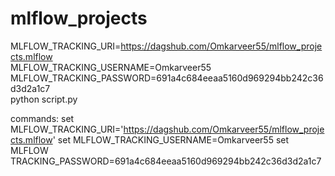 # mlflow_projects
MLFLOW_TRACKING_URI=https://dagshub.com/Omkarveer55/mlflow_projects.mlflow \
MLFLOW_TRACKING_USERNAME=Omkarveer55 \
MLFLOW_TRACKING_PASSWORD=691a4c684eeaa5160d969294bb242c36d3d2a1c7 \
python script.py

commands:
set MLFLOW_TRACKING_URI='https://dagshub.com/Omkarveer55/mlflow_projects.mlflow'
set MLFLOW_TRACKING_USERNAME=Omkarveer55
set MLFLOW TRACKING_PASSWORD=691a4c684eeaa5160d969294bb242c36d3d2a1c7